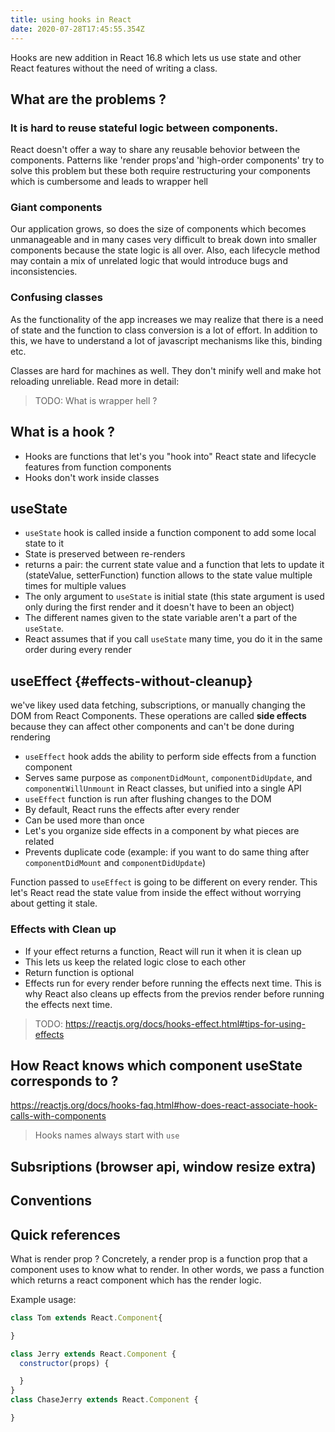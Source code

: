 ```yaml
---
title: using hooks in React
date: 2020-07-28T17:45:55.354Z
---
```


Hooks are new addition in React 16.8 which lets us use state and other React features without the need of writing a class.

## What are the problems ?

### It is hard to reuse stateful logic between components.
React doesn't offer a way to share any reusable behovior between the components. Patterns like 'render props'and 'high-order components' try to solve this problem but these both require restructuring your components which is cumbersome and leads to wrapper hell

### Giant components
Our application grows, so does the size of components which becomes unmanageable and in many cases very difficult to break down into smaller components because the state logic is all over. Also, each lifecycle method may contain a mix of unrelated logic that would introduce bugs and inconsistencies.

### Confusing classes
As the functionality of the app increases we may realize that there is a need of state and the function to class conversion is a lot of effort. In addition to this, we have to understand a lot of javascript mechanisms like this, binding etc.

Classes are hard for machines as well. They don't minify well and make hot reloading unreliable.
Read more in detail: []()

> TODO: What is wrapper hell ?

## What is a hook ? 
- Hooks are functions that let's you "hook into" React state and lifecycle features from function components
- Hooks don't work inside classes

## useState
- `useState` hook is called inside a function component to add some local state to it
- State is preserved between re-renders
- returns a pair: the current state value and a function that lets to update it
(stateValue, setterFunction) function allows to the state value
multiple times for multiple values
- The only argument to `useState` is initial state (this state argument is used only during the first render and it doesn't have to been an object)
- The different names given to the state variable aren't a part of the `useState`.
- React assumes that if you call `useState` many time, you do it in the same order during every render

## useEffect {#effects-without-cleanup}
we've likey used data fetching, subscriptions, or manually changing the DOM from React Components. These operations are called **side effects** because they can affect other components and can't be done during rendering

- `useEffect` hook adds the ability to perform side effects from a function component
- Serves same purpose as `componentDidMount`, `componentDidUpdate`, and `componentWillUnmount` in React classes, but unified into a single API
- `useEffect` function is run after flushing changes to the DOM
- By default, React runs the effects after every render
- Can be used more than once
- Let's you organize side effects in a component by what pieces are related
- Prevents duplicate code (example: if you want to do same thing after `componentDidMount` and `componentDidUpdate`)

Function passed to `useEffect` is going to be different on every render. This let's React read the state value from inside the effect without worrying about getting it stale. 

### Effects with Clean up
- If your effect returns a function, React will run it when it is clean up
- This lets us keep the related logic close to each other
- Return function is optional
- Effects run for every render before running the effects next time. This is why React also cleans up effects from the previos render before running the effects next time.

> TODO:  https://reactjs.org/docs/hooks-effect.html#tips-for-using-effects

## How React knows which component useState corresponds to ?
https://reactjs.org/docs/hooks-faq.html#how-does-react-associate-hook-calls-with-components


> Hooks names always start with `use`


## Subsriptions (browser api, window resize extra)

## Conventions

## Quick references
What is render prop ?
Concretely, a render prop is a function prop that a component uses to know what to render.
In other words, we pass a function which returns a react component which has the render logic.

Example usage:
```js
class Tom extends React.Component{

}

class Jerry extends React.Component {
  constructor(props) {

  }
}
class ChaseJerry extends React.Component {

}
```